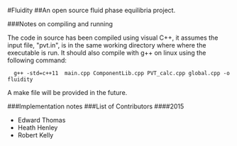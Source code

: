 #Fluidity
##An open source fluid phase equilibria project. 

###Notes on compiling and running 

The code in source has been compiled using visual C++, it assumes the input file, "pvt.in", is in the same working directory where where the executable is run. It should also compile with g++ on linux using the following command: 
```
  g++ -std=c++11  main.cpp ComponentLib.cpp PVT_calc.cpp global.cpp -o fluidity 
```
A make file will be provided in the future.  

###Implementation notes 
###List of Contributors
####2015 
* Edward Thomas 
* Heath Henley
* Robert Kelly 
